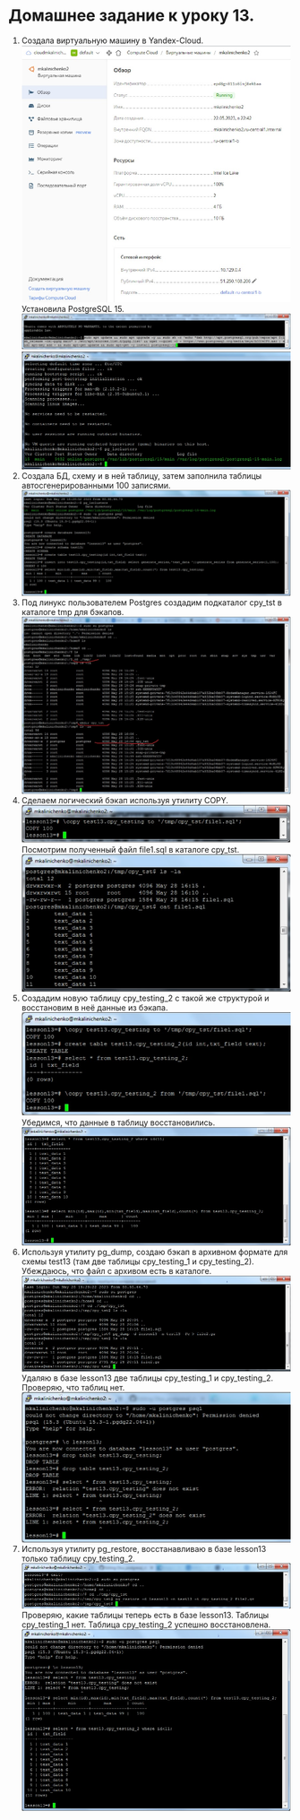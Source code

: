 # Домашнее задание к уроку 13. #   
1. Создала виртуальную машину в Yandex-Cloud.  
![Шаг4](/12_1_create_vm.jpg)  
Установила PostgreSQL 15.   
![Шаг4](/12_2_inst_postgre.jpg)  
![Шаг4](/12_3_postgre_ok.jpg)  
1. Создала БД, схему и в ней таблицу, затем заполнила таблицы автосгенерированными 100 записями.   
![Шаг4](/13_2_create_all.jpg)  
1. Под линукс пользователем Postgres создадим подкаталог cpy_tst в каталоге tmp для бэкапов.   
![Шаг4](/13_3_create_dir.jpg)  
1. Сделаем логический бэкап используя утилиту COPY.    
![Шаг4](/13_4_copy1.jpg)  
Посмотрим полученный файл file1.sql в каталоге cpy_tst.  
![Шаг4](/13_5_copy2.jpg)  
1. Создадим новую таблицу cpy_testing_2 с такой же структурой и восстановим в неё данные из бэкапа.   
![Шаг4](/13_6_copy3.jpg)  
Убедимся, что данные в таблицу восстановились.  
![Шаг4](/13_7_copy4.jpg)  
1. Используя утилиту pg_dump, создаю бэкап в архивном формате для схемы test13 (там две таблицы cpy_testing_1 и cpy_testing_2). Убеждаюсь, что файл с архивом есть в каталоге.   
![Шаг4](/13_11_pgdump1.jpg)  
Удаляю в базе lesson13 две таблицы cpy_testing_1 и cpy_testing_2. Проверяю, что таблиц нет.   
![Шаг4](/13_12_pgdump2.jpg)  
1. Используя утилиту pg_restore, восстанавливаю в базе lesson13 только таблицу cpy_testing_2.   
![Шаг4](/13_13_pgdump3.jpg)  
Проверяю, какие таблицы теперь есть в базе lesson13. Таблицы cpy_testing_1 нет. Таблица cpy_testing_2 успешно восстановлена.   
![Шаг4](/13_14_pgdump4.jpg)  
